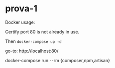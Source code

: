 # prova-1

Docker usage:

Certify port 80 is not already in use.

Then `docker-compose up -d`

go-to: http://localhost:80/

docker-compose run --rm {composer,npm,artisan}
